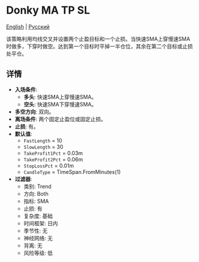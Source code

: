 # Donky MA TP SL
[English](README.md) | [Русский](README_ru.md)

该策略利用均线交叉并设置两个止盈目标和一个止损。当快速SMA上穿慢速SMA时做多，下穿时做空。达到第一个目标时平掉一半仓位，其余在第二个目标或止损处平仓。

## 详情

- **入场条件**:
  - **多头**: 快速SMA上穿慢速SMA。
  - **空头**: 快速SMA下穿慢速SMA。
- **多空方向**: 双向。
- **离场条件**: 两个固定止盈位或固定止损。
- **止损**: 有。
- **默认值**:
  - `FastLength` = 10
  - `SlowLength` = 30
  - `TakeProfit1Pct` = 0.03m
  - `TakeProfit2Pct` = 0.06m
  - `StopLossPct` = 0.01m
  - `CandleType` = TimeSpan.FromMinutes(1)
- **过滤器**:
  - 类别: Trend
  - 方向: Both
  - 指标: SMA
  - 止损: 有
  - 复杂度: 基础
  - 时间框架: 日内
  - 季节性: 无
  - 神经网络: 无
  - 背离: 无
  - 风险等级: 低

